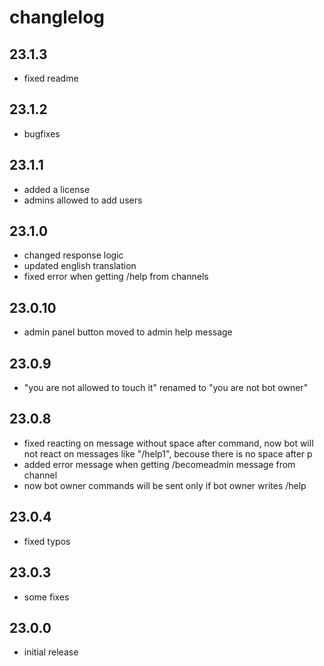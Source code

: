 # changlelog

## 23.1.3

- fixed readme

## 23.1.2

- bugfixes

## 23.1.1

- added a license
- admins allowed to add users

## 23.1.0

- changed response logic
- updated english translation
- fixed error when getting /help from channels

## 23.0.10

- admin panel button moved to admin help message

## 23.0.9

- "you are not allowed to touch it" renamed to "you are not bot owner"

## 23.0.8

- fixed reacting on message without space after command, now bot will not react on messages like "/help1", becouse there is no space after p
- added error message when getting /becomeadmin message from channel
- now bot owner commands will be sent only if bot owner writes /help

## 23.0.4

- fixed typos

## 23.0.3

- some fixes

## 23.0.0

- initial release

